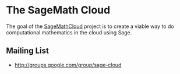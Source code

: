 # The SageMath Cloud

The goal of the [SageMathCloud](https://cloud.sagemath.com) project is to create a viable way to do computational mathematics in the cloud using Sage.


## Mailing List

- <http://groups.google.com/group/sage-cloud>
